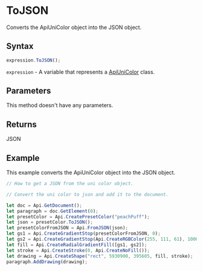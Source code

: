 # ToJSON

Converts the ApiUniColor object into the JSON object.

## Syntax

```javascript
expression.ToJSON();
```

`expression` - A variable that represents a [ApiUniColor](../ApiUniColor.md) class.

## Parameters

This method doesn't have any parameters.

## Returns

JSON

## Example

This example converts the ApiUniColor object into the JSON object.

```javascript editor-docx
// How to get a JSON from the uni color object.

// Convert the uni color to json and add it to the document.

let doc = Api.GetDocument();
let paragraph = doc.GetElement(0);
let presetColor = Api.CreatePresetColor("peachPuff");
let json = presetColor.ToJSON();
let presetColorFromJSON = Api.FromJSON(json);
let gs1 = Api.CreateGradientStop(presetColorFromJSON, 0);
let gs2 = Api.CreateGradientStop(Api.CreateRGBColor(255, 111, 61), 100000);
let fill = Api.CreateRadialGradientFill([gs1, gs2]);
let stroke = Api.CreateStroke(0, Api.CreateNoFill());
let drawing = Api.CreateShape("rect", 5930900, 395605, fill, stroke);
paragraph.AddDrawing(drawing);
```
